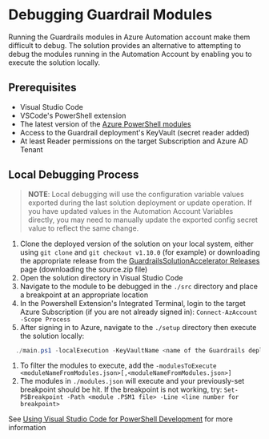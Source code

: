 # Debugging Guardrail Modules

Running the Guardrails modules in Azure Automation account make them difficult to debug. The solution provides an alternative to attempting to debug the modules running in the Automation Account by enabling you to execute the solution locally. 

## Prerequisites

- Visual Studio Code
- VSCode's PowerShell extension
- The latest version of the [Azure PowerShell modules](https://learn.microsoft.com/powershell/azure/install-az-ps)
- Access to the Guardrail deployment's KeyVault (secret reader added)
- At least Reader permissions on the target Subscription and Azure AD Tenant 

## Local Debugging Process

> **NOTE**: Local debugging will use the configuration variable values exported during the last solution deployment or update operation. If you have updated values in the Automation Account Variables directly, you may need to manually update the exported config secret value to reflect the same change. 

1. Clone the deployed version of the solution on your local system, either using `git clone` and `git checkout v1.10.0` (for example) or downloading the appropriate release from the [GuardrailsSolutionAccelerator Releases](https://github.com/Azure/GuardrailsSolutionAccelerator/releases) page (downloading the source.zip file)
1. Open the solution directory in Visual Studio Code
1. Navigate to the module to be debugged in the `./src` directory and place a breakpoint at an appropriate location
1. In the Powershell Extension's Integrated Terminal, login to the target Azure Subscription (if you are not already signed in): `Connect-AzAccount -Scope Process`
1. After signing in to Azure, navigate to the `./setup` directory then execute the solution locally: 
  ```powershell
    ./main.ps1 -localExecution -KeyVaultName <name of the Guardrails deployment KV>
  ```
1. To filter the modules to execute, add the `-modulesToExecute <moduleNameFromModules.json>[,<moduleNameFromModules.json>]`
1. The modules in `./modules.json` will execute and your previously-set breakpoint should be hit. If the breakpoint is not working, try: `Set-PSBreakpoint -Path <module .PSM1 file> -Line <line number for breakpoint>`

See [Using Visual Studio Code for PowerShell Development](https://learn.microsoft.com/powershell/scripting/dev-cross-plat/vscode/using-vscode) for more information